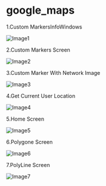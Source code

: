 # google_maps
1.Custom MarkersInfoWindows

![Image1](Image1.jpeg)

2.Custom Markers Screen

![Image2](Image2.jpeg)

3.Custom Marker With Network Image

![Image3](Image3.jpeg)

4.Get Current User Location

![Image4](Image4.jpeg)

5.Home Screen

![Image5](Image5.jpeg)

6.Polygone Screen

![Image6](Image6.jpeg)

7.PolyLine Screen

![Image7](Image7.jpeg)




